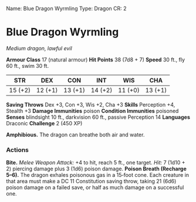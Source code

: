 Name: Blue Dragon Wyrmling
Type: Dragon
CR: 2

# Blue Dragon Wyrmling
_Medium dragon, lawful evil_

**Armour Class** 17 (natural armour)
**Hit Points** 38 (7d8 + 7)
**Speed** 30 ft., fly 60 ft., swim 30 ft.

| STR     | DEX     | CON     | INT     | WIS     | CHA     |
|---------|---------|---------|---------|---------|---------|
| 15 (+2) | 12 (+1) | 13 (+1) | 14 (+2) | 11 (+0) | 13 (+1) |

**Saving Throws** Dex +3, Con +3, Wis +2, Cha +3
**Skills** Perception +4, Stealth +3
**Damage Immunities** poison
**Condition Immunities** poisoned
**Senses** blindsight 10 ft., darkvision 60 ft., passive Perception 14
**Languages** Draconic
**Challenge** 2 (450 XP)

**Amphibious.** The dragon can breathe both air and water.

### Actions
**Bite.** _Melee Weapon Attack:_ +4 to hit, reach 5 ft., one target. _Hit:_ 7 (1d10 + 2) piercing damage plus 3 (1d6) poison damage.
**Poison Breath (Recharge 5–6).** The dragon exhales poisonous gas in a 15‐foot cone. Each creature in that area must make a DC 11 Constitution saving throw, taking 21 (6d6) poison damage on a failed save, or half as much damage on a successful one.